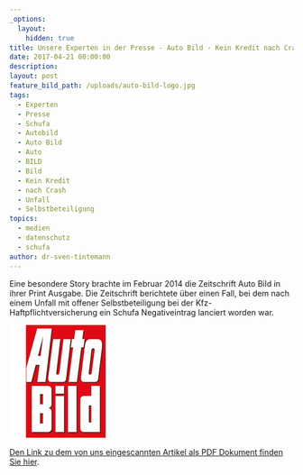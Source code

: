 ```yaml
---
_options:
  layout:
    hidden: true
title: Unsere Experten in der Presse - Auto Bild - Kein Kredit nach Crash
date: 2017-04-21 00:00:00
description:
layout: post
feature_bild_path: /uploads/auto-bild-logo.jpg
tags:
  - Experten
  - Presse
  - Schufa
  - Autobild
  - Auto Bild
  - Auto
  - BILD
  - Bild
  - Kein Kredit
  - nach Crash
  - Unfall
  - Selbstbeteiligung
topics:
  - medien
  - datenschutz
  - schufa
author: dr-sven-tintemann
---
```



Eine besondere Story brachte im Februar 2014 die Zeitschrift Auto Bild in ihrer Print Ausgabe. Die Zeitschrift berichtete über einen Fall, bei dem nach einem Unfall mit offener Selbstbeteiligung bei der Kfz-Haftpflichtversicherung ein Schufa Negativeintrag lanciert worden war.

[![Auto Bild Logo - Fremde Marke](/uploads/versions/auto-bild-logo---x----200-200x---.jpg)](/uploads/Auto-Bild-Kein-Kredit-nach-Crash.pdf)

[Den Link zu dem von uns eingescannten Artikel als PDF Dokument finden Sie hier](/uploads/Auto-Bild-Kein-Kredit-nach-Crash.pdf).